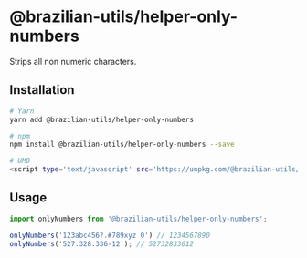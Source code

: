 # @brazilian-utils/helper-only-numbers

Strips all non numeric characters.

## Installation

```sh
# Yarn
yarn add @brazilian-utils/helper-only-numbers

# npm
npm install @brazilian-utils/helper-only-numbers --save

# UMD
<script type='text/javascript' src='https://unpkg.com/@brazilian-utils/helper-only-numbers/dist/index.umd.js'></script>
```

## Usage

```js
import onlyNumbers from '@brazilian-utils/helper-only-numbers';

onlyNumbers('123abc456?.#789xyz 0') // 1234567890
onlyNumbers('527.328.336-12'); // 52732833612
```

